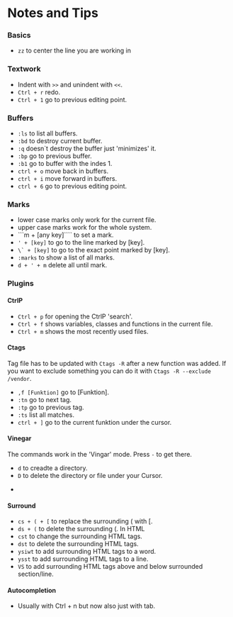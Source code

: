 # Notes and Tips

### Basics

* ```zz``` to center the line you are working in

### Textwork

* Indent with ```>>``` and unindent with ```<<```.
* ```Ctrl + r``` redo.
* ```Ctrl + 1``` go to previous editing point.

### Buffers

* ```:ls``` to list all buffers.
* ```:bd``` to destroy current buffer.
* ```:q``` doesn`t destroy the buffer just 'minimizes' it.
* ```:bp``` go to previous buffer.
* ```:b1``` go to buffer with the indes 1.
* ```ctrl + o``` move back in buffers.
* ```ctrl + i``` move forward in buffers.
* ```ctrl + 6``` go to previous editing point.

### Marks

* lower case marks only work for the current file.
* upper case marks work for the whole system.
* ```m + [any key]```` to set a mark.
* ```' + [key]``` to go to the line marked by [key].
* ```\` + [key]``` to go to the exact point marked by [key].
* ```:marks``` to show a list of all marks.
* ```d + ' + m``` delete all until mark.

### Plugins

#### CtrlP

* ```Ctrl + p``` for opening the CtrlP 'search'.
* ```Ctrl + f``` shows variables, classes and functions in the current file.
* ```Ctrl + m``` shows the most recently used files.

#### Ctags

Tag file has to be updated with ```Ctags -R``` after a new function was added. If you want to exclude something you can do it with ```Ctags -R --exclude /vendor```.

* ```,f [Funktion]``` go to [Funktion].
* ```:tn``` go to next tag.
* ```:tp``` go to previous tag.
* ```:ts``` list all matches.
* ```ctrl + ]``` go to the current funktion under the cursor.

#### Vinegar

The commands work in the 'Vingar' mode. Press ```-``` to get there.

* ```d``` to creadte a directory.
* ```D``` to delete the directory or file under your Cursor.
* ```%´´´ to creadte a new file.

#### Surround

* ```cs + ( + [``` to replace the surrounding ( with [.
* ```ds + (``` to delete the surrounding (.
In HTML
* ```cst``` to change the surrounding HTML tags.
* ```dst``` to delete the surrounding HTML tags.
* ```ysiwt``` to add surrounding HTML tags to a word.
* ```ysst``` to add surrounding HTML tags to a line.
* ```VS``` to add surrounding HTML tags above and below surrounded section/line.

#### Autocompletion

* Usually with Ctrl + n but now also just with tab.
